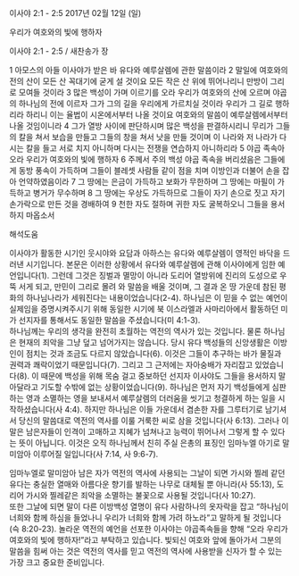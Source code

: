 이사야 2:1 - 2:5 
2017년 02월 12일 (일)

우리가 여호와의 빛에 행하자



이사야 2:1 - 2:5 / 새찬송가  장


1 아모스의 아들 이사야가 받은 바 유다와 예루살렘에 관한 말씀이라 2 말일에 여호와의 전의 산이 모든 산 꼭대기에 굳게 설 것이요 모든 작은 산 위에 뛰어나리니 만방이 그리로 모여들 것이라 3 많은 백성이 가며 이르기를 오라 우리가 여호와의 산에 오르며 야곱의 하나님의 전에 이르자 그가 그의 길을 우리에게 가르치실 것이라 우리가 그 길로 행하리라 하리니 이는 율법이 시온에서부터 나올 것이요 여호와의 말씀이 예루살렘에서부터 나올 것임이니라 4 그가 열방 사이에 판단하시며 많은 백성을 판결하시리니 무리가 그들의 칼을 쳐서 보습을 만들고 그들의 창을 쳐서 낫을 만들 것이며 이 나라와 저 나라가 다시는 칼을 들고 서로 치지 아니하며 다시는 전쟁을 연습하지 아니하리라 5 야곱 족속아 오라 우리가 여호와의 빛에 행하자 6 주께서 주의 백성 야곱 족속을 버리셨음은 그들에게 동방 풍속이 가득하며 그들이 블레셋 사람들 같이 점을 치며 이방인과 더불어 손을 잡아 언약하였음이라 7 그 땅에는 은금이 가득하고 보화가 무한하며 그 땅에는 마필이 가득하고 병거가 무수하며 8 그 땅에는 우상도 가득하므로 그들이 자기 손으로 짓고 자기 손가락으로 만든 것을 경배하여 9 천한 자도 절하며 귀한 자도 굴복하오니 그들을 용서하지 마옵소서

해석도움





이사야가 활동한 시기인 웃시야와 요담과 아하스는 유다와 예루살렘이 영적인 바닥을 드러낸 시기입니다.  본문은 이러한 상황에서 유다와 예루살렘에 관해 이사야에게 임한 예언입니다(1).  그런데 그것은 징벌과 멸망이 아니라 도리어 열방위에 진리의 도성으로 우뚝 서게 되고, 만민이 그리로 몰려 와 말씀을 배울 것이며, 그 결과 온 땅 가운데 참된 평화의 하나님나라가 세워진다는 내용이었습니다(2-4). 
하나님은 이 믿을 수 없는 예언이 실제임을 증명시켜주시기 위해 동일한 시기에 북 이스라엘과 사마리아에서 활동하던 미가 선지자를 통해서도 동일한 말씀을 주셨습니다(미 4:1-3).  
하나님께는 우리의 생각을 완전히 초월하는 역전의 역사가 있는 것입니다. 
물론 하나님은 현재의 죄악을 그냥 덮고 넘어가지는 않습니다. 
당시 유다 백성들의 신앙생활은 이방인이 점치는 것과 조금도 다르지 않았습니다(6). 
이것은 그들이 추구하는 바가 물질과 권력과 쾌락이었기 때문입니다(7). 그리고 그 근저에는 자아숭배가 자리잡고 있었습니다(8). 이 때문에 백성을 위해 목숨 걸고 중보하던 선지자 이사야도 그들을 용서하지 말아달라고 기도할 수밖에 없는 상황이었습니다(9). 
하나님은 먼저 자기 백성들에게 심판하는 영과 소멸하는 영을 보내셔서 예루살렘의 더러움을 씻기고 청결하게 하는 일을 시작하셨습니다(사 4:4). 
하지만 하나님은 이들 가운데서 겸손한 자를 그루터기로 남기셔서 당신의 말씀대로 역전의 역사를 이룰 거룩한 씨로 삼을 것입니다(사 6:13). 그러나 이 말은 남은자들이 인격이 고매하고 지혜가 넘쳐나고 능력이 뛰어나서 그렇게 할 수 있다는 뜻이 아닙니다. 
이것은 오직 하나님께서 친히 주실 은총의 표징인 임마누엘 아기로 말미암아 이루어질 일입니다(사 7:14, 사 9:6-7). 


임마누엘로 말미암아 남은 자가 역전의 역사에 사용되는 그날이 되면 가시와 찔레 같던 유다는 충실한 열매와 아름다운 향기를 발하는 나무로 대체될 뿐 아니라(사 55:13), 도리어 가시와 찔레같은 죄악을 소멸하는 불꽃으로 사용될 것입니다(사 10:27).  
또한 그날에 되면 말이 다른 이방백성 열명이 유다 사람하나의 옷자락을 잡고 “하나님이 너희와 함께 하심을 들었나니 우리가 너희와 함께 가려 하노라”고 말하게 될 것입니다(슥 8:20-23). 놀라운 역전의 예언을 선포한 이사야는 야곱족속들을 향해 “오라 우리가 여호와의 빛에 행하자!”라고 부탁하고 있습니다. 빛되신 여호와 앞에 돌아가서 그분의 말씀을 힘써 아는 것은 역전의 역사를 믿고 역전의 역사에 사용받을 신자가 할 수 있는 가장 크고 중요한 준비입니다.